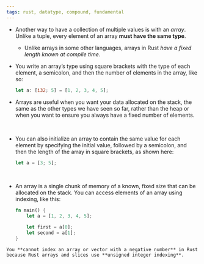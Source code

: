 ```yaml
---
tags: rust, datatype, compound, fundamental
---
```


- Another way to have a collection of multiple values is with an _array_. Unlike a tuple, every element of an array **must have the same type**.
	- Unlike arrays in some other languages, arrays in Rust *have a fixed length known at compile time*.
- You write an array’s type using square brackets with the type of each element, a semicolon, and then the number of elements in the array, like so:
	```rust
	let a: [i32; 5] = [1, 2, 3, 4, 5];
	```

- Arrays are useful when you want your data allocated on the stack, the same as the other types we have seen so far, rather than the heap or when you want to ensure you always have a fixed number of elements.

</br>

- You can also initialize an array to contain the same value for each element by specifying the initial value, followed by a semicolon, and then the length of the array in square brackets, as shown here:
	```rust
	let a = [3; 5];
	```

</br>

- An array is a single chunk of memory of a known, fixed size that can be allocated on the stack. You can access elements of an array using indexing, like this:
	```rust
	fn main() {
	    let a = [1, 2, 3, 4, 5];
	
	    let first = a[0];
	    let second = a[1];
	}
	```

```ad-warning
You **cannot index an array or vector with a negative number** in Rust because Rust arrays and slices use **unsigned integer indexing**.
```